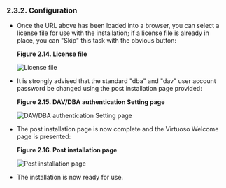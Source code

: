 <div id="virtuosoinstallunixpeconfg" class="section">

<div class="titlepage">

<div>

<div>

### 2.3.2. Configuration

</div>

</div>

</div>

<div class="itemizedlist">

- Once the URL above has been loaded into a browser, you can select a
  license file for use with the installation; if a license file is
  already in place, you can "Skip" this task with the obvious button:

  <div class="figure-float">

  <div id="v50peunx00" class="figure">

  **Figure 2.14. License file**

  <div class="figure-contents">

  <div class="mediaobject">

  ![License file](images/inst/v50-pe-unx-00.png)

  </div>

  </div>

  </div>

    

  </div>

- It is strongly advised that the standard "dba" and "dav" user account
  password be changed using the post installation page provided:

  <div class="figure-float">

  <div id="v50peunx01" class="figure">

  **Figure 2.15. DAV/DBA authentication Setting page**

  <div class="figure-contents">

  <div class="mediaobject">

  ![DAV/DBA authentication Setting page](images/inst/v50-pe-unx-01.png)

  </div>

  </div>

  </div>

    

  </div>

- The post installation page is now complete and the Virtuoso Welcome
  page is presented:

  <div class="figure-float">

  <div id="v50peunx02" class="figure">

  **Figure 2.16. Post installation page**

  <div class="figure-contents">

  <div class="mediaobject">

  ![Post installation page](images/inst/v50-pe-unx-02.png)

  </div>

  </div>

  </div>

    

  </div>

- The installation is now ready for use.

</div>

</div>
